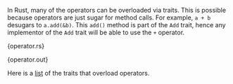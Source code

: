 In Rust, many of the operators can be overloaded via traits. This is possible
because operators are just sugar for method calls. For example, `a + b`
desugars to `a.add(&b)`. This `add()` method is part of the `Add` trait, hence
any implementor of the `Add` trait will be able to use the `+` operator.

{operator.rs}

{operator.out}

Here is a [list](http://static.rust-lang.org/doc/master/std/ops/index.html) of
the traits that overload operators.
